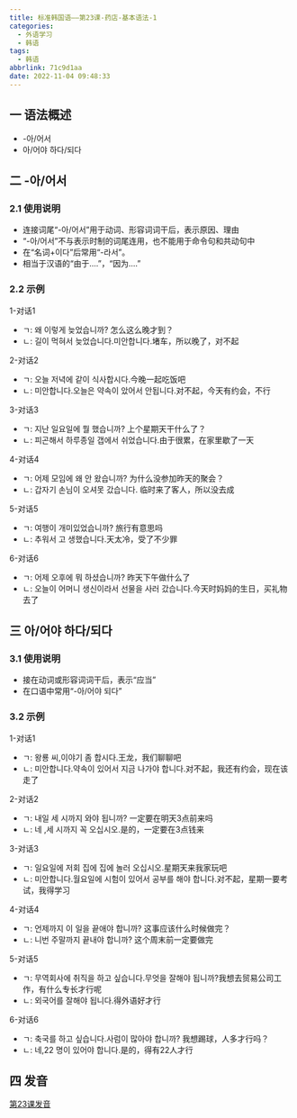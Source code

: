 ```yaml
---
title: 标准韩国语——第23课-药店-基本语法-1
categories:
  - 外语学习
  - 韩语
tags:
  - 韩语
abbrlink: 71c9d1aa
date: 2022-11-04 09:48:33
---
```

## 一 语法概述

* -아/어서
* 아/어야 하다/되다

<!--more-->

## 二 -아/어서

### 2.1 使用说明

* 连接词尾“-아/어서”用于动词、形容词词干后，表示原因、理由
* “-아/어서”不与表示时制的词尾连用，也不能用于命令句和共动句中
* 在“名词+이다”后常用“-라서”。
* 相当于汉语的“由于....”，“因为....”

### 2.2 示例

1-对话1

* ㄱ: 왜 이렇게 늦었습니까? 怎么这么晚才到？
* ㄴ: 길이 먹혀서 늦었습니다.미안합니다.堵车，所以晚了，对不起

2-对话2

* ㄱ: 오늘 저녁에 같이 식사합시다.今晚一起吃饭吧
* ㄴ: 미안합니다.오늘은 약속이 았어서 안됩니다.对不起，今天有约会，不行

3-对话3

* ㄱ: 지난 일요일에 뭘 했습니까? 上个星期天干什么了？
* ㄴ: 피곤해서 하루종일 갭에서 쉬었습니다.由于很累，在家里歇了一天

4-对话4

* ㄱ: 어제 모임에 왜 안 왔습니까? 为什么没参加昨天的聚会？
* ㄴ: 갑자기 손님이 오셔못 갔습니다. 临时来了客人，所以没去成

5-对话5

* ㄱ: 여행이 개미있었습니까? 旅行有意思吗
* ㄴ: 추워서 고 생했습니다.天太冷，受了不少罪

6-对话6

* ㄱ: 어제 오후에 뭐 하셨습니까? 昨天下午做什么了
* ㄴ: 오늘이 어머니 생신이라서 선물을 사러 갔습니다.今天时妈妈的生日，买礼物去了

## 三 아/어야 하다/되다

### 3.1 使用说明

* 接在动词或形容词词干后，表示“应当”
* 在口语中常用“-아/어야 되다”

### 3.2 示例

1-对话1

* ㄱ: 왕룡 씨,이야기 좀 합시다.王龙，我们聊聊吧
* ㄴ: 미안합니다.약속이 있어서 지금 나가야 합니다.对不起，我还有约会，现在该走了

2-对话2

* ㄱ: 내일 세 시까지 와야 됩니까? 一定要在明天3点前来吗
* ㄴ: 네 ,세 시까지 꼭 오십시오.是的，一定要在3点钱来

3-对话3

* ㄱ: 일요일에 저회 집에 집에 놀러 오십시오.星期天来我家玩吧
* ㄴ: 미안합니다.월요일에 시험이 있어서 공부를 해야 합니다.对不起，星期一要考试，我得学习

4-对话4

* ㄱ: 언제까지 이 일을 끝애야 합니까? 这事应该什么时候做完？
* ㄴ: 니번 주말까지 끝내야 합니까? 这个周末前一定要做完

5-对话5

* ㄱ: 무역회사에 취직을 하고 싶습니다.무엇을 잘해야 됩니까?我想去贸易公司工作，有什么专长才行呢
* ㄴ: 외국어를 잘해야 됩니다.得外语好才行

6-对话6

* ㄱ: 축국를 하고 싶습니다.사럼이 많아야 합니까? 我想踢球，人多才行吗？
* ㄴ: 네,22 명이 있어야 합니다.是的，得有22人才行

## 四 发音

[第23课发音][1]



[1]:https://biz.cli.im/Pcview?name=https%3A%2F%2Fbiz.cli.im%2Ftest%2FAG485330%3Fcoding%3DJ4lNOR%26qrurl%3Dhttp%253A%252F%252Fqr31.cn%252FJ4lNOR%26gtype%3D2&time=1